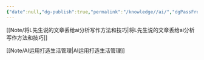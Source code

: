 ```yaml
---
{"date":null,"dg-publish":true,"permalink":"/knowledge//ai/","dgPassFrontmatter":true}
---
```


[[Note/将L先生说的文章丢给ai分析写作方法和技巧\|将L先生说的文章丢给ai分析写作方法和技巧]]

[[Note/AI运用打造生活管理\|AI运用打造生活管理]]